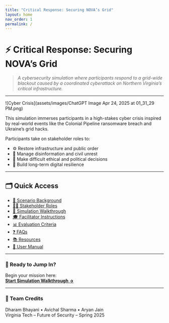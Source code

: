 ```yaml
---
title: "Critical Response: Securing NOVA’s Grid"
layout: home
nav_order: 1
permalink: /
---
```


# ⚡ Critical Response: Securing NOVA’s Grid

> _A cybersecurity simulation where participants respond to a grid-wide blackout caused by a coordinated cyberattack on Northern Virginia’s critical infrastructure._

---

![Cyber Crisis](assets/images/ChatGPT Image Apr 24, 2025 at 01_31_29 PM.png)

This simulation immerses participants in a high-stakes cyber crisis inspired by real-world events like the Colonial Pipeline ransomware breach and Ukraine’s grid hacks.

Participants take on stakeholder roles to:

- ⚙️ Restore infrastructure and public order  
- 📢 Manage disinformation and civil unrest  
- 🧭 Make difficult ethical and political decisions  
- 🔐 Build long-term digital resilience  

---

## 🗂 Quick Access

- [📖 Scenario Background](scenario.md)
- [🧑‍💼 Stakeholder Roles](roles.md)
- [🧪 Simulation Walkthrough](guide.md)
- [🎓 Facilitator Instructions](facilitator.md)
- [📊 Evaluation Criteria](evaluation.md)
- [❓ FAQs](faq.md)
- [📚 Resources](resources.md)
- [📄 User Manual](manual.md)

---

### 🚀 Ready to Jump In?

Begin your mission here:  
[**Start Simulation Walkthrough →**](guide.md)

---

### 👥 Team Credits

Dharam Bhayani • Avichal Sharma • Aryan Jain  
Virginia Tech – Future of Security – Spring 2025

